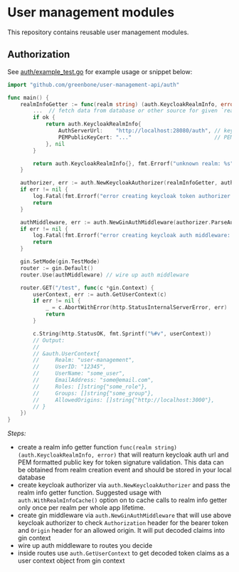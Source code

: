 # User management modules

This repository contains reusable user management modules.

## Authorization

See [auth/example_test.go](auth/example_test.go) for example usage or snippet below:

```go
import "github.com/greenbone/user-management-api/auth"

func main() {
    realmInfoGetter := func(realm string) (auth.KeycloakRealmInfo, error) {
        ...  // fetch data from database or other source for given `realm`
        if ok {
            return auth.KeycloakRealmInfo{
                AuthServerUrl:    "http://localhost:28080/auth", // keycloak server url
                PEMPublicKeyCert: "..."                          // PEM formated public cert for keycloak token validation
            }, nil
        }

        return auth.KeycloakRealmInfo{}, fmt.Errorf("unknown realm: %s", realm)
    }

    authorizer, err := auth.NewKeycloakAuthorizer(realmInfoGetter, auth.WithRealmInfoCache()) // WithRealmInfoCache enables persistent realm info cache, meaning you can safely query db in it and it will always get called only once per realm
    if err != nil {
        log.Fatal(fmt.Errorf("error creating keycloak token authorizer: %w", err))
        return
    }

    authMiddleware, err := auth.NewGinAuthMiddleware(authorizer.ParseAuthorizationHeader)
    if err != nil {
        log.Fatal(fmt.Errorf("error creating keycloak auth middleware: %w", err))
        return
    }

    gin.SetMode(gin.TestMode)
    router := gin.Default()
    router.Use(authMiddleware) // wire up auth middleware

    router.GET("/test", func(c *gin.Context) {
        userContext, err := auth.GetUserContext(c)
        if err != nil {
            _ = c.AbortWithError(http.StatusInternalServerError, err)
            return
        }

        c.String(http.StatusOK, fmt.Sprintf("%#v", userContext))
        // Output:
        //
        // &auth.UserContext{
        //     Realm: "user-management", 
        //     UserID: "12345", 
        //     UserName: "some_user", 
        //     EmailAddress: "some@email.com", 
        //     Roles: []string{"some_role"}, 
        //     Groups: []string{"some_group"}, 
        //     AllowedOrigins: []string{"http://localhost:3000"},
        // }
    })
}
```

*Steps:*

- create a realm info getter function `func(realm string) (auth.KeycloakRealmInfo, error)` that will reaturn keycloak auth url and PEM formatted public key for token signature validation. This data can be obtained from realm creation event and should be stored in your local database
- create keycloak authorizer via `auth.NewKeycloakAuthorizer` and pass the realm info getter function. Suggested usage with `auth.WithRealmInfoCache()` option on to cache calls to realm info getter only once per realm per whole app lifetime.
- create gin middleware via `auth.NewGinAuthMiddleware` that will use above keycloak authorizer to check `Authorization` header for the bearer token and `Origin` header for an allowed origin. It will put decoded claims into gin context
- wire up auth middleware to routes you decide
- inside routes use `auth.GetUserContext` to get decoded token claims as a user context object from gin context
